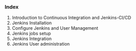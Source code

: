 

### Index
  1. Introduction to Continuous Integration and Jenkins-CI/CD
  2. Jenkins Installation
  3. Configure Jenkins and User Management
  4. Jenkins jobs setup
  5. Jenkins Integration
  6. Jenkins User administration

